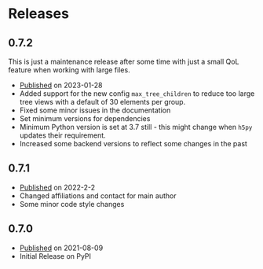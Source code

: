 # Releases

## 0.7.2
This is just a maintenance release after some time with just a small QoL
feature when working with large files.

* [Published](https://pypi.org/project/itsh5py/0.7.2) on 2023-01-28
* Added support for the new config `max_tree_children` to reduce too large tree
  views with a default of 30 elements per group.
* Fixed some minor issues in the documentation
* Set minimum versions for dependencies
* Minimum Python version is set at 3.7 still - this might change when `h5py`
  updates their requirement.
* Increased some backend versions to reflect some changes in the past

## 0.7.1
* [Published](https://pypi.org/project/itsh5py/0.7.1) on 2022-2-2
* Changed affiliations and contact for main author
* Some minor code style changes

## 0.7.0
* [Published](https://pypi.org/project/itsh5py/0.7.0) on 2021-08-09
* Initial Release on PyPI
